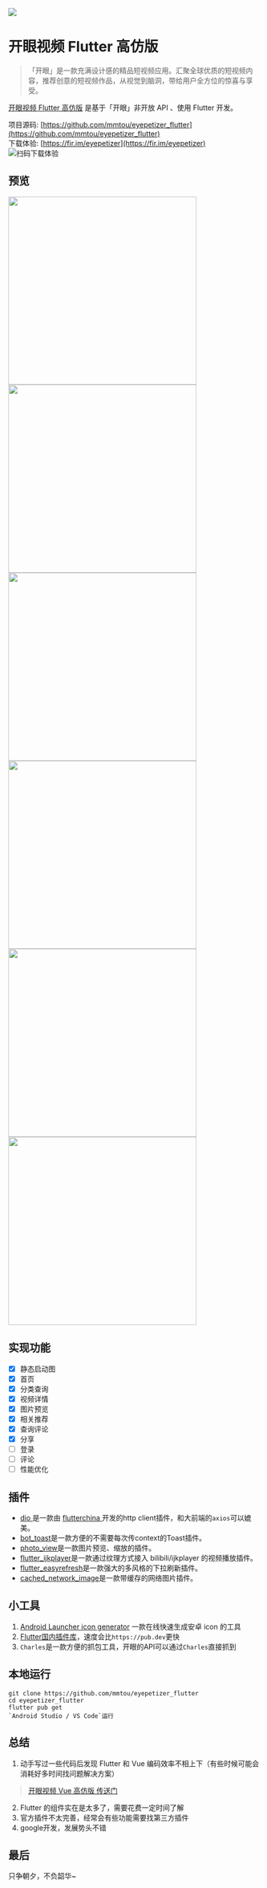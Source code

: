 ![](http://img.kaiyanapp.com/0-262c2ce15c1d04f5cfb59deffa43dd7f.jpeg)
# 开眼视频 Flutter 高仿版
> 「开眼」是一款充满设计感的精品短视频应用。汇聚全球优质的短视频内容，推荐创意的短视频作品，从视觉到脑洞，带给用户全方位的惊喜与享受。

[开眼视频 Flutter 高仿版](https://github.com/mmtou/eyepetizer_flutter) 是基于「开眼」非开放 API 、使用 Flutter 开发。

项目源码: [https://github.com/mmtou/eyepetizer_flutter](https://github.com/mmtou/eyepetizer_flutter)  
下载体验: [https://fir.im/eyepetizer](https://fir.im/eyepetizer)  
![扫码下载体验](https://github.com/mmtou/eyepetizer_flutter/raw/master/demo/images/d1.png)

## 预览
<img src="https://github.com/mmtou/eyepetizer_flutter/raw/master/demo/images/1.png" width="375"><img src="https://github.com/mmtou/eyepetizer_flutter/raw/master/demo/images/2.png" width="375"><img src="https://github.com/mmtou/eyepetizer_flutter/raw/master/demo/images/3.png" width="375"><img src="https://github.com/mmtou/eyepetizer_flutter/raw/master/demo/images/4.png" width="375"><img src="https://github.com/mmtou/eyepetizer_flutter/raw/master/demo/images/5.png" width="375"><img src="https://github.com/mmtou/eyepetizer_flutter/raw/master/demo/images/6.png" width="375">

## 实现功能
- [x] 静态启动图
- [x] 首页
- [x] 分类查询
- [x] 视频详情
- [x] 图片预览
- [x] 相关推荐
- [x] 查询评论
- [x] 分享
- [ ] 登录
- [ ] 评论
- [ ] 性能优化

## 插件
- [dio ](https://github.com/flutterchina/dio)是一款由 [ flutterchina ](https://github.com/flutterchina)开发的http client插件，和大前端的`axios`可以媲美。
- [bot_toast](https://github.com/MMMzq/bot_toast)是一款方便的不需要每次传context的Toast插件。
- [photo_view](https://github.com/renancaraujo/photo_view)是一款图片预览、缩放的插件。
- [flutter_ijkplayer](https://github.com/CaiJingLong/flutter_ijkplayer)是一款通过纹理方式接入 bilibili/ijkplayer 的视频播放插件。
- [flutter_easyrefresh](https://github.com/xuelongqy/flutter_easyrefresh)是一款强大的多风格的下拉刷新插件。
- [cached_network_image](https://github.com/Baseflow/flutter_cached_network_image)是一款带缓存的网络图片插件。

## 小工具
1. [Android Launcher icon generator](https://romannurik.github.io/AndroidAssetStudio/icons-launcher.html) 一款在线快速生成安卓 icon 的工具
2. [Flutter国内插件库](https://pub.flutter-io.cn/)，速度会比`https://pub.dev`更快
3. `Charles`是一款方便的抓包工具，开眼的API可以通过`Charles`直接抓到

## 本地运行
```shell
git clone https://github.com/mmtou/eyepetizer_flutter
cd eyepetizer_flutter
flutter pub get
`Android Studio / VS Code`运行
```

## 总结
1. 动手写过一些代码后发现 Flutter 和 Vue 编码效率不相上下（有些时候可能会消耗好多时间找问题解决方案）
> [开眼视频 Vue 高仿版 传送门](https://github.com/mmtou/eyepetizer_vue)
2. Flutter 的组件实在是太多了，需要花费一定时间了解
3. 官方插件不太完善，经常会有些功能需要找第三方插件
4. google开发，发展势头不错

## 最后
只争朝夕，不负韶华~
